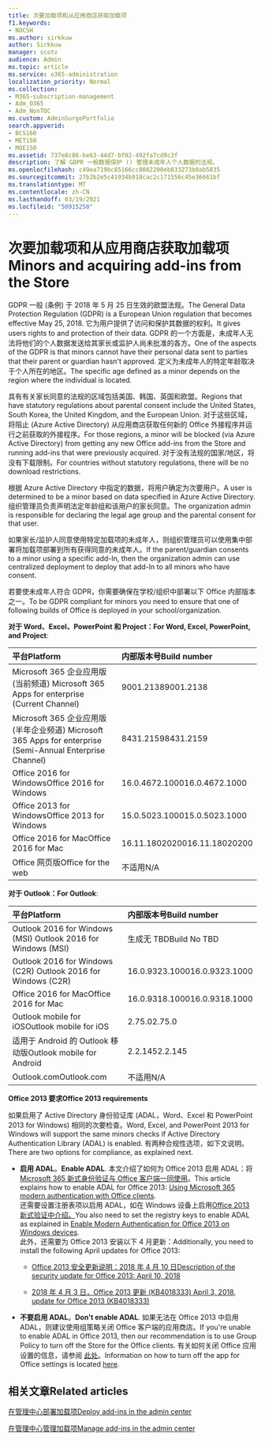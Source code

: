 ```yaml
---
title: 次要加载项和从应用商店获取加载项
f1.keywords:
- NOCSH
ms.author: sirkkuw
author: Sirkkuw
manager: scotv
audience: Admin
ms.topic: article
ms.service: o365-administration
localization_priority: Normal
ms.collection:
- M365-subscription-management
- Adm_O365
- Adm_NonTOC
ms.custom: AdminSurgePortfolio
search.appverid:
- BCS160
- MET150
- MOE150
ms.assetid: 737e8c86-be63-44d7-bf02-492fa7cd9c3f
description: 了解 GDPR 一般数据保护 () 管理未成年人个人数据的法规。
ms.openlocfilehash: c49ea719bc85166cc8082200eb833273b0ab5835
ms.sourcegitcommit: 27b2b2e5c41934b918cac2c171556c45e36661bf
ms.translationtype: MT
ms.contentlocale: zh-CN
ms.lasthandoff: 03/19/2021
ms.locfileid: "50915250"
---
```

# <a name="minors-and-acquiring-add-ins-from-the-store"></a><span data-ttu-id="34994-103">次要加载项和从应用商店获取加载项</span><span class="sxs-lookup"><span data-stu-id="34994-103">Minors and acquiring add-ins from the Store</span></span>

<span data-ttu-id="34994-104">GDPR 一般 (条例) 于 2018 年 5 月 25 日生效的欧盟法规。</span><span class="sxs-lookup"><span data-stu-id="34994-104">The General Data Protection Regulation (GDPR) is a European Union regulation that becomes effective May 25, 2018.</span></span> <span data-ttu-id="34994-105">它为用户提供了访问和保护其数据的权利。</span><span class="sxs-lookup"><span data-stu-id="34994-105">It gives users rights to and protection of their data.</span></span> <span data-ttu-id="34994-106">GDPR 的一个方面是，未成年人无法将他们的个人数据发送给其家长或监护人尚未批准的各方。</span><span class="sxs-lookup"><span data-stu-id="34994-106">One of the aspects of the GDPR is that minors cannot have their personal data sent to parties that their parent or guardian hasn't approved.</span></span> <span data-ttu-id="34994-107">定义为未成年人的特定年龄取决于个人所在的地区。</span><span class="sxs-lookup"><span data-stu-id="34994-107">The specific age defined as a minor depends on the region where the individual is located.</span></span>
  
<span data-ttu-id="34994-108">具有有关家长同意的法规的区域包括美国、韩国、英国和欧盟。</span><span class="sxs-lookup"><span data-stu-id="34994-108">Regions that have statutory regulations about parental consent include the United States, South Korea, the United Kingdom, and the European Union.</span></span> <span data-ttu-id="34994-109">对于这些区域，将阻止 (Azure Active Directory) 从应用商店获取任何新的 Office 外接程序并运行之前获取的外接程序。</span><span class="sxs-lookup"><span data-stu-id="34994-109">For those regions, a minor will be blocked (via Azure Active Directory) from getting any new Office add-ins from the Store and running add-ins that were previously acquired.</span></span> <span data-ttu-id="34994-110">对于没有法规的国家/地区，将没有下载限制。</span><span class="sxs-lookup"><span data-stu-id="34994-110">For countries without statutory regulations, there will be no download restrictions.</span></span>
  
<span data-ttu-id="34994-111">根据 Azure Active Directory 中指定的数据，将用户确定为次要用户。</span><span class="sxs-lookup"><span data-stu-id="34994-111">A user is determined to be a minor based on data specified in Azure Active Directory.</span></span> <span data-ttu-id="34994-112">组织管理员负责声明法定年龄组和该用户的家长同意。</span><span class="sxs-lookup"><span data-stu-id="34994-112">The organization admin is responsible for declaring the legal age group and the parental consent for that user.</span></span>
  
<span data-ttu-id="34994-113">如果家长/监护人同意使用特定加载项的未成年人，则组织管理员可以使用集中部署将加载项部署到所有获得同意的未成年人。</span><span class="sxs-lookup"><span data-stu-id="34994-113">If the parent/guardian consents to a minor using a specific add-In, then the organization admin can use centralized deployment to deploy that add-In to all minors who have consent.</span></span>
  
<span data-ttu-id="34994-114">若要使未成年人符合 GDPR，你需要确保在学校/组织中部署以下 Office 内部版本之一。</span><span class="sxs-lookup"><span data-stu-id="34994-114">To be GDPR compliant for minors you need to ensure that one of following builds of Office is deployed in your school/organization.</span></span>
 
 <span data-ttu-id="34994-115">**对于 Word、Excel、PowerPoint 和 Project：**</span><span class="sxs-lookup"><span data-stu-id="34994-115">**For Word, Excel, PowerPoint, and Project**:</span></span> 

|<span data-ttu-id="34994-116">**平台**</span><span class="sxs-lookup"><span data-stu-id="34994-116">**Platform**</span></span> <br/> |<span data-ttu-id="34994-117">**内部版本号**</span><span class="sxs-lookup"><span data-stu-id="34994-117">**Build number**</span></span> <br/> |
|:-----|:-----|
|<span data-ttu-id="34994-118">Microsoft 365 企业应用版 (当前频道) </span><span class="sxs-lookup"><span data-stu-id="34994-118">Microsoft 365 Apps for enterprise (Current Channel)</span></span>  <br/> |<span data-ttu-id="34994-119">9001.2138</span><span class="sxs-lookup"><span data-stu-id="34994-119">9001.2138</span></span>   <br/> |
|<span data-ttu-id="34994-120">Microsoft 365 企业应用版 (半年企业频道) </span><span class="sxs-lookup"><span data-stu-id="34994-120">Microsoft 365 Apps for enterprise (Semi-Annual Enterprise Channel)</span></span>  <br/> |<span data-ttu-id="34994-121">8431.2159</span><span class="sxs-lookup"><span data-stu-id="34994-121">8431.2159</span></span>  <br/> |
|<span data-ttu-id="34994-122">Office 2016 for Windows</span><span class="sxs-lookup"><span data-stu-id="34994-122">Office 2016 for Windows</span></span>  <br/> |<span data-ttu-id="34994-123">16.0.4672.1000</span><span class="sxs-lookup"><span data-stu-id="34994-123">16.0.4672.1000</span></span>  <br/> |
|<span data-ttu-id="34994-124">Office 2013 for Windows</span><span class="sxs-lookup"><span data-stu-id="34994-124">Office 2013 for Windows</span></span>  <br/> |<span data-ttu-id="34994-125">15.0.5023.1000</span><span class="sxs-lookup"><span data-stu-id="34994-125">15.0.5023.1000</span></span>  <br/> |
|<span data-ttu-id="34994-126">Office 2016 for Mac</span><span class="sxs-lookup"><span data-stu-id="34994-126">Office 2016 for Mac</span></span>  <br/> |<span data-ttu-id="34994-127">16.11.18020200</span><span class="sxs-lookup"><span data-stu-id="34994-127">16.11.18020200</span></span>  <br/> |
|<span data-ttu-id="34994-128">Office 网页版</span><span class="sxs-lookup"><span data-stu-id="34994-128">Office for the web</span></span>  <br/> |<span data-ttu-id="34994-129">不适用</span><span class="sxs-lookup"><span data-stu-id="34994-129">N/A</span></span>  <br/> |
   
 <span data-ttu-id="34994-130">**对于 Outlook：**</span><span class="sxs-lookup"><span data-stu-id="34994-130">**For Outlook**:</span></span> 
  
|<span data-ttu-id="34994-131">**平台**</span><span class="sxs-lookup"><span data-stu-id="34994-131">**Platform**</span></span> <br/> |<span data-ttu-id="34994-132">**内部版本号**</span><span class="sxs-lookup"><span data-stu-id="34994-132">**Build number**</span></span> <br/> |
|:-----|:-----|
|<span data-ttu-id="34994-133">Outlook 2016 for Windows (MSI) </span><span class="sxs-lookup"><span data-stu-id="34994-133">Outlook 2016 for Windows (MSI)</span></span>  <br/> |<span data-ttu-id="34994-134">生成无 TBD</span><span class="sxs-lookup"><span data-stu-id="34994-134">Build No TBD</span></span>  <br/> |
|<span data-ttu-id="34994-135">Outlook 2016 for Windows (C2R) </span><span class="sxs-lookup"><span data-stu-id="34994-135">Outlook 2016 for Windows (C2R)</span></span>  <br/> |<span data-ttu-id="34994-136">16.0.9323.1000</span><span class="sxs-lookup"><span data-stu-id="34994-136">16.0.9323.1000</span></span>  <br/> |
|<span data-ttu-id="34994-137">Office 2016 for Mac</span><span class="sxs-lookup"><span data-stu-id="34994-137">Office 2016 for Mac</span></span>  <br/> |<span data-ttu-id="34994-138">16.0.9318.1000</span><span class="sxs-lookup"><span data-stu-id="34994-138">16.0.9318.1000</span></span>  <br/> |
|<span data-ttu-id="34994-139">Outlook mobile for iOS</span><span class="sxs-lookup"><span data-stu-id="34994-139">Outlook mobile for iOS</span></span>  <br/> |<span data-ttu-id="34994-140">2.75.0</span><span class="sxs-lookup"><span data-stu-id="34994-140">2.75.0</span></span>  <br/> |
|<span data-ttu-id="34994-141">适用于 Android 的 Outlook 移动版</span><span class="sxs-lookup"><span data-stu-id="34994-141">Outlook mobile for Android</span></span>  <br/> |<span data-ttu-id="34994-142">2.2.145</span><span class="sxs-lookup"><span data-stu-id="34994-142">2.2.145</span></span>  <br/> |
|<span data-ttu-id="34994-143">Outlook.com</span><span class="sxs-lookup"><span data-stu-id="34994-143">Outlook.com</span></span>  <br/> |<span data-ttu-id="34994-144">不适用</span><span class="sxs-lookup"><span data-stu-id="34994-144">N/A</span></span>  <br/> |

 <span data-ttu-id="34994-145">**Office 2013 要求**</span><span class="sxs-lookup"><span data-stu-id="34994-145">**Office 2013 requirements**</span></span>
  
<span data-ttu-id="34994-146">如果启用了 Active Directory 身份验证库 (ADAL，Word、Excel 和 PowerPoint 2013 for Windows) 相同的次要检查。</span><span class="sxs-lookup"><span data-stu-id="34994-146">Word, Excel, and PowerPoint 2013 for Windows will support the same minors checks if Active Directory Authentication Library (ADAL) is enabled.</span></span> <span data-ttu-id="34994-147">有两种合规性选项，如下文说明。</span><span class="sxs-lookup"><span data-stu-id="34994-147">There are two options for compliance, as explained next.</span></span>
  
- <span data-ttu-id="34994-148">**启用 ADAL**。</span><span class="sxs-lookup"><span data-stu-id="34994-148">**Enable ADAL**.</span></span> <span data-ttu-id="34994-149">本文介绍了如何为 Office 2013 启用 ADAL：将 [Microsoft 365 新式身份验证与 Office 客户端一同使用](../../enterprise/modern-auth-for-office-2013-and-2016.md)。</span><span class="sxs-lookup"><span data-stu-id="34994-149">This article explains how to enable ADAL for Office 2013: [Using Microsoft 365 modern authentication with Office clients](../../enterprise/modern-auth-for-office-2013-and-2016.md).</span></span><br/><span data-ttu-id="34994-150">还需要设置注册表项以启用 ADAL，如在 Windows 设备上启用[Office 2013 新式验证中介绍。](../security-and-compliance/enable-modern-authentication.md)</span><span class="sxs-lookup"><span data-stu-id="34994-150">You also need to set the registry keys to enable ADAL as explained in [Enable Modern Authentication for Office 2013 on Windows devices](../security-and-compliance/enable-modern-authentication.md).</span></span><br/><span data-ttu-id="34994-151">此外，还需要为 Office 2013 安装以下 4 月更新：</span><span class="sxs-lookup"><span data-stu-id="34994-151">Additionally, you need to install the following April updates for Office 2013:</span></span>
    
  - [<span data-ttu-id="34994-152">Office 2013 安全更新说明：2018 年 4 月 10 日</span><span class="sxs-lookup"><span data-stu-id="34994-152">Description of the security update for Office 2013: April 10, 2018</span></span>](https://support.microsoft.com/help/4018330/description-of-the-security-update-for-office-2013-april-10-2018)
    
  - [<span data-ttu-id="34994-153">2018 年 4 月 3 日，Office 2013 更新 (KB4018333) </span><span class="sxs-lookup"><span data-stu-id="34994-153">April 3, 2018, update for Office 2013 (KB4018333)</span></span>](https://support.microsoft.com/help/4018333/april-3-2018-update-for-office-2013-kb4018333)
    
- <span data-ttu-id="34994-154">**不要启用 ADAL**。</span><span class="sxs-lookup"><span data-stu-id="34994-154">**Don't enable ADAL**.</span></span> <span data-ttu-id="34994-155">如果无法在 Office 2013 中启用 ADAL，则建议使用组策略关闭 Office 客户端的应用商店。</span><span class="sxs-lookup"><span data-stu-id="34994-155">If you're unable to enable ADAL in Office 2013, then our recommendation is to use Group Policy to turn off the Store for the Office clients.</span></span> <span data-ttu-id="34994-156">有关如何关闭 Office 应用设置的信息，请参阅 [此处](/previous-versions/office/office-2013-resource-kit/cc178992(v=office.15))。</span><span class="sxs-lookup"><span data-stu-id="34994-156">Information on how to turn off the app for Office settings is located [here](/previous-versions/office/office-2013-resource-kit/cc178992(v=office.15)).</span></span>

## <a name="related-articles"></a><span data-ttu-id="34994-157">相关文章</span><span class="sxs-lookup"><span data-stu-id="34994-157">Related articles</span></span>

[<span data-ttu-id="34994-158">在管理中心部署加载项</span><span class="sxs-lookup"><span data-stu-id="34994-158">Deploy add-ins in the admin center</span></span>](./manage-deployment-of-add-ins.md)

[<span data-ttu-id="34994-159">在管理中心管理加载项</span><span class="sxs-lookup"><span data-stu-id="34994-159">Manage add-ins in the admin center</span></span>](./manage-addins-in-the-admin-center.md)
